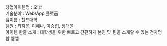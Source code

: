 창업아이템명 : 오!너  
기술분야 : Web/App 플랫폼  
팀이름 : 헬프대학  
팀원 : 최지은, 이예나, 이승섭, 정대윤  
아이템 한줄 소개 : 대학생을 위한 빠르고 간편하게 본인 및 팀을 소개할 수 있는 전자명함 웹앱
